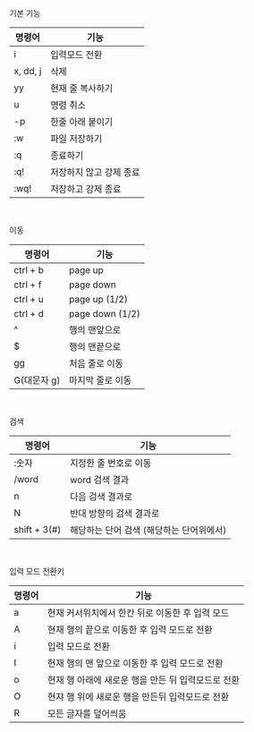 기본 기능

| 명령어   | 기능                    |
| -------- | ----------------------- |
| i        | 입력모드 전환           |
| x, dd, j | 삭제                    |
| yy       | 현재 줄 복사하기        |
| u        | 명령 취소               |
| -p       | 한줄 아래 붙이기        |
| :w       | 파일 저장하기           |
| :q       | 종료하기                |
| :q!      | 저장하지 않고 강제 종료 |
| :wq!     | 저장하고 강제 종료      |

<br>

이동

| 명령어      | 기능             |
| ----------- | ---------------- |
| ctrl + b    | page up          |
| ctrl + f    | page down        |
| ctrl + u    | page up (1/2)    |
| ctrl + d    | page down (1/2)  |
| ^           | 행의 맨앞으로    |
| $           | 행의 맨끝으로    |
| gg          | 처음 줄로 이동   |
| G(대문자 g) | 마지막 줄로 이동 |

<br>

검색

| 명령어       | 기능                                     |
| ------------ | ---------------------------------------- |
| :숫자        | 지정한 줄 번호로 이동                    |
| /word        | word 검색 결과                           |
| n            | 다음 검색 결과로                         |
| N            | 반대 방향의 검색 결과로                  |
| shift + 3(#) | 해당하는 단어 검색 (해당하는 단어위에서) |

<br>

입력 모드 전환키

| 명령어 | 기능                                               |
| ------ | -------------------------------------------------- |
| a      | 현재 커서위치에서 한칸 뒤로 이동한 후 입력 모드    |
| A      | 현재 행의 끝으로 이동한 후 입력 모드로 전환        |
| i      | 입력 모드로 전환                                   |
| I      | 현재 행의 맨 앞으로 이동한 후 입력 모드로 전환     |
| o      | 현재 행 아래에 새로운 행을 만든 뒤 입력모드로 전환 |
| O      | 현쟈 행 위에 새로운 행을 만든뒤 입력모드로 전환    |
| R      | 모든 글자를 덮어씌움                               |
